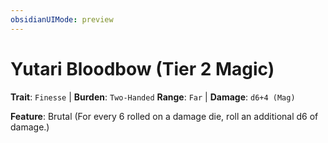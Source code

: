 ```yaml
---
obsidianUIMode: preview
---
```

# Yutari Bloodbow (Tier 2 Magic)

**Trait**: `Finesse` | **Burden**: `Two-Handed`
**Range**: `Far` | **Damage**: `d6+4 (Mag)`

**Feature**: Brutal (For every 6 rolled on a damage die, roll an additional d6 of damage.)
